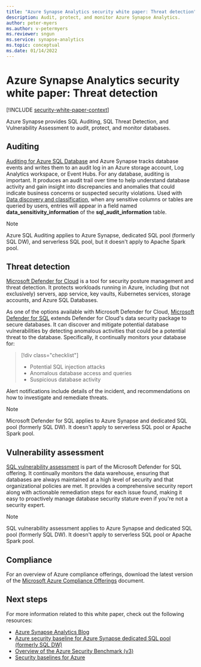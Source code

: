 ```yaml
---
title: "Azure Synapse Analytics security white paper: Threat detection"
description: Audit, protect, and monitor Azure Synapse Analytics.
author: peter-myers
ms.author: v-petermyers
ms.reviewer: sngun
ms.service: synapse-analytics
ms.topic: conceptual
ms.date: 01/14/2022
---
```


# Azure Synapse Analytics security white paper: Threat detection

[!INCLUDE [security-white-paper-context](includes/security-white-paper-context.md)]

Azure Synapse provides SQL Auditing, SQL Threat Detection, and Vulnerability Assessment to audit, protect, and monitor databases.

## Auditing

[Auditing for Azure SQL Database](../../azure-sql/database/auditing-overview.md#overview) and Azure Synapse tracks database events and writes them to an audit log in an Azure storage account, Log Analytics workspace, or Event Hubs. For any database, auditing is important. It produces an audit trail over time to help understand database activity and gain insight into discrepancies and anomalies that could indicate business concerns or suspected security violations.
Used with [Data discovery and classification](../../azure-sql/database/data-discovery-and-classification-overview.md), when any sensitive columns or tables are queried by users, entries will appear in a field named **data_sensitivity_information** of the **sql_audit_information** table.

> [!NOTE]
> Azure SQL Auditing applies to Azure Synapse, dedicated SQL pool (formerly SQL DW), and serverless SQL pool, but it doesn't apply to Apache Spark pool.

## Threat detection

[Microsoft Defender for Cloud](../../defender-for-cloud/defender-for-cloud-introduction.md) is a tool for security posture management and threat detection. It protects workloads running in Azure, including (but not exclusively) servers, app service, key vaults, Kubernetes services, storage accounts, and Azure SQL Databases.

As one of the options available with Microsoft Defender for Cloud, [Microsoft Defender for SQL](../../azure-sql/database/azure-defender-for-sql.md) extends Defender for Cloud's data security package to secure databases. It can discover and mitigate potential database vulnerabilities by detecting anomalous activities that could be a potential threat to the database. Specifically, it continually monitors your database for:

> [!div class="checklist"]
> - Potential SQL injection attacks
> - Anomalous database access and queries
> - Suspicious database activity

Alert notifications include details of the incident, and recommendations on how to investigate and remediate threats.

> [!NOTE]
> Microsoft Defender for SQL applies to Azure Synapse and dedicated SQL pool (formerly SQL DW). It doesn't apply to serverless SQL pool or Apache Spark pool.

## Vulnerability assessment

[SQL vulnerability assessment](../../azure-sql/database/sql-vulnerability-assessment.md) is part of the Microsoft Defender for SQL offering. It continually monitors the data warehouse, ensuring that databases are always maintained at a high level of security and that organizational policies are met. It provides a comprehensive security report along with actionable remediation steps for each issue found, making it easy to proactively manage database security stature even if you're not a security expert.

> [!NOTE]
> SQL vulnerability assessment applies to Azure Synapse and dedicated SQL pool (formerly SQL DW). It doesn't apply to serverless SQL pool or Apache Spark pool.

## Compliance

For an overview of Azure compliance offerings, download the latest version of the [Microsoft Azure Compliance Offerings](https://azure.microsoft.com/resources/microsoft-azure-compliance-offerings/) document.

## Next steps

For more information related to this white paper, check out the following resources:

- [Azure Synapse Analytics Blog](https://techcommunity.microsoft.com/t5/azure-synapse-analytics-blog/bg-p/AzureSynapseAnalyticsBlog)
- [Azure security baseline for Azure Synapse dedicated SQL pool (formerly SQL DW)](/security/benchmark/azure/baselines/synapse-analytics-security-baseline)
- [Overview of the Azure Security Benchmark (v3)](/security/benchmark/azure/overview)
- [Security baselines for Azure](/security/benchmark/azure/security-baselines-overview)
